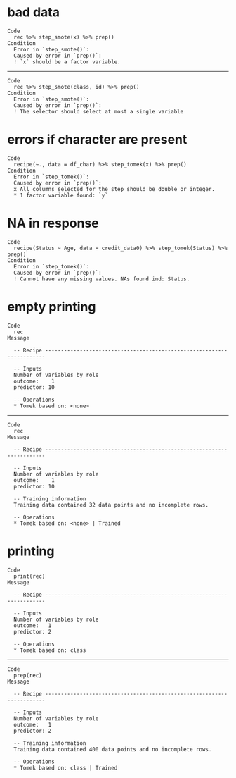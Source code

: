 # bad data

    Code
      rec %>% step_smote(x) %>% prep()
    Condition
      Error in `step_smote()`:
      Caused by error in `prep()`:
      ! `x` should be a factor variable.

---

    Code
      rec %>% step_smote(class, id) %>% prep()
    Condition
      Error in `step_smote()`:
      Caused by error in `prep()`:
      ! The selector should select at most a single variable

# errors if character are present

    Code
      recipe(~., data = df_char) %>% step_tomek(x) %>% prep()
    Condition
      Error in `step_tomek()`:
      Caused by error in `prep()`:
      x All columns selected for the step should be double or integer.
      * 1 factor variable found: `y`

# NA in response

    Code
      recipe(Status ~ Age, data = credit_data0) %>% step_tomek(Status) %>% prep()
    Condition
      Error in `step_tomek()`:
      Caused by error in `prep()`:
      ! Cannot have any missing values. NAs found ind: Status.

# empty printing

    Code
      rec
    Message
      
      -- Recipe ----------------------------------------------------------------------
      
      -- Inputs 
      Number of variables by role
      outcome:    1
      predictor: 10
      
      -- Operations 
      * Tomek based on: <none>

---

    Code
      rec
    Message
      
      -- Recipe ----------------------------------------------------------------------
      
      -- Inputs 
      Number of variables by role
      outcome:    1
      predictor: 10
      
      -- Training information 
      Training data contained 32 data points and no incomplete rows.
      
      -- Operations 
      * Tomek based on: <none> | Trained

# printing

    Code
      print(rec)
    Message
      
      -- Recipe ----------------------------------------------------------------------
      
      -- Inputs 
      Number of variables by role
      outcome:   1
      predictor: 2
      
      -- Operations 
      * Tomek based on: class

---

    Code
      prep(rec)
    Message
      
      -- Recipe ----------------------------------------------------------------------
      
      -- Inputs 
      Number of variables by role
      outcome:   1
      predictor: 2
      
      -- Training information 
      Training data contained 400 data points and no incomplete rows.
      
      -- Operations 
      * Tomek based on: class | Trained

